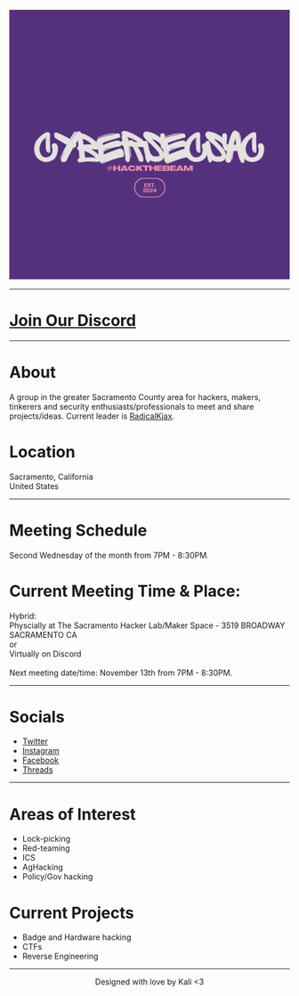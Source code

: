 ![ Logo ](./assets/images/HACKTHEBEAM.png)

---

# [Join Our Discord](https://discord.gg/bcXW6vETwH)

---

# About
A group in the greater Sacramento County area for hackers, makers, tinkerers and security enthusiasts/professionals to meet and share projects/ideas. Current leader is [RadicalKjax](https://twitter.com/radicalkjax).

# Location
Sacramento, California\
United States

---

# Meeting Schedule
Second Wednesday of the month from 7PM - 8:30PM.

# Current Meeting Time & Place:
Hybrid:\
Physcially at The Sacramento Hacker Lab/Maker Space - 3519 BROADWAY SACRAMENTO CA\
or\
Virtually on Discord\
\
Next meeting date/time: November 13th from 7PM - 8:30PM.

---

# Socials
* [Twitter](https://twitter.com/CyberSec916)
* [Instagram](https://instagram.com/cybersec916)
* [Facebook](https://facebook.com/profile.php?id=61559952651821)
* [Threads](https://www.threads.net/@cybersec916)

---

# Areas of Interest
* Lock-picking
* Red-teaming
* ICS
* AgHacking
* Policy/Gov hacking

# Current Projects
* Badge and Hardware hacking
* CTFs
* Reverse Engineering

---

<div align="center"> Designed with love by Kali <3
